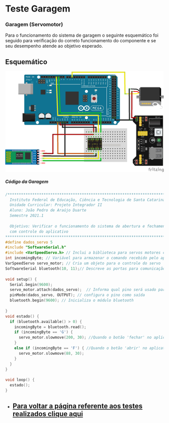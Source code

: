 # Teste Garagem

### Garagem (Servomotor)

Para o funcionamento do sistema de garagem o seguinte esquemático foi seguido para verificação do correto funcionamento do componente e se seu desempenho atende ao objetivo esperado.

## Esquemático
<img src="./Imagens/garagem.jpg" width="1000">

##### Código da Garagem

~~~C++
/**********************************************************************************************************
  Instituto Federal de Educação, Ciência e Tecnologia de Santa Catarina-Campus Florianópolis
  Unidade Curricular: Projeto Integrador II
  Aluno: João Pedro de Araújo Duarte
  Semestre 2021.1

  Objetivo: Verificar o funcionamento do sistema de abertura e fechamento da garagem utilizando o servomotor
  com controle do aplicativo
************************************************************************************************************/
#define dados_servo 5
#include "SoftwareSerial.h"
#include <VarSpeedServo.h> // Inclui a biblioteca para servos motores com controle de velocidade da abertura
int incomingByte; // Variável para armazenar o comando recebido pelo aplicativo
VarSpeedServo servo_motor; // Cria um objeto para o controle do servo
SoftwareSerial bluetooth(10, 11);// Descreve as portas para comunicação serial entre o bluetooth e o arduino ordem RX, TX

void setup() {
  Serial.begin(9600);
  servo_motor.attach(dados_servo);  // Informa qual pino será usado para o servo declarado anteriormente
  pinMode(dados_servo, OUTPUT); // configura o pino como saída
  bluetooth.begin(9600); // Inicializa o módulo bluetooth

}
void estado() {
  if (bluetooth.available() > 0) {
    incomingByte = bluetooth.read();
    if (incomingByte == 'G') {
      servo_motor.slowmove(200, 30); //Quando o botão 'fechar' no aplicativo é pressionado o arduino recebe a variável 'G' e executa a tarefa
    }
    else if (incomingByte == 'F') { //Quando o botão 'abrir' no aplicativo é pressionado o arduino recebe a variável 'F' e executa a tarefa
      servo_motor.slowmove(88, 30);
    }
  }
}

void loop() {
  estado();
}
~~~

*  ## [Para voltar a página referente aos testes realizados clique aqui](https://github.com/jaojao7/pi2_jpad/blob/main/testes.md)

